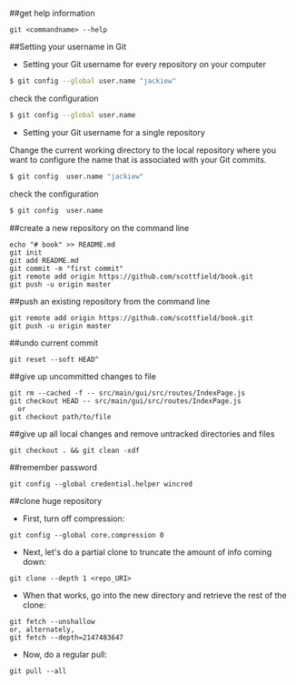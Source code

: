 
##get help information
```
git <commandname> --help
```

##Setting your username in Git
- Setting your Git username for every repository on your computer
```bash
$ git config --global user.name "jackiew"
```
check the configuration
```bash
$ git config --global user.name
```

- Setting your Git username for a single repository

Change the current working directory to the local repository where you want to configure the name that is associated with your Git commits.
```bash
$ git config  user.name "jackiew"
```
check the configuration
```bash
$ git config  user.name
```
##create a new repository on the command line
```
echo "# book" >> README.md
git init
git add README.md
git commit -m "first commit"
git remote add origin https://github.com/scottfield/book.git
git push -u origin master
```
##push an existing repository from the command line
```
git remote add origin https://github.com/scottfield/book.git
git push -u origin master
```
##undo current commit
```
git reset --soft HEAD^
```
##give up uncommitted changes to file
```
git rm --cached -f -- src/main/gui/src/routes/IndexPage.js
git checkout HEAD -- src/main/gui/src/routes/IndexPage.js
  or
git checkout path/to/file
```
##give up all local changes and remove untracked  directories and files
```
git checkout . && git clean -xdf
```

##remember password
```
git config --global credential.helper wincred
```

##clone huge repository
- First, turn off compression:

```
git config --global core.compression 0
```
- Next, let's do a partial clone to truncate the amount of info coming down:

```
git clone --depth 1 <repo_URI>
```
- When that works, go into the new directory and retrieve the rest of the clone:

```
git fetch --unshallow 
or, alternately,
git fetch --depth=2147483647
```
- Now, do a regular pull:
```
git pull --all
```

